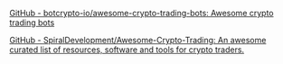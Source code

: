 
[GitHub - botcrypto-io/awesome-crypto-trading-bots: Awesome crypto trading bots](https://github.com/botcrypto-io/awesome-crypto-trading-bots)

[GitHub - SpiralDevelopment/Awesome-Crypto-Trading: An awesome curated list of resources, software and tools for crypto traders.](https://github.com/SpiralDevelopment/Awesome-Crypto-Trading)
